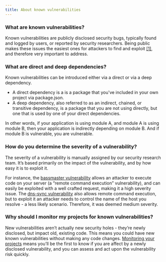 ```yaml
---
title: About known vulnerabilities
---
```


<h3 class="h4">What are known vulnerabilities?</h3>

<p>Known vulnerabilities are publicly disclosed security bugs, typically found and logged by users, or reported by security researchers. Being public makes these issues the easiest ones for attackers to find and exploit <a href="http://www.theregister.co.uk/2015/02/23/hp_hack_vulnerable_threat_study/">[1]</a>, and therefore very important to address.</p>

<h3 class="h4">What are direct and deep dependencies?</h3>

<p>Known vulnerabilities can be introduced either via a direct or via a deep dependency.</p>

<ul>
	<li>A direct dependency is a is a package that you've included in your own project via package.json.</li>
	<li>A deep dependency, also referred to as an indirect, chained, or transitive dependency, is a package that you are not using directly, but one that is used by one of your direct dependencies.</li>
</ul>

<p>In other words, if your application is using module A, and module A is using module B, then your application is indirectly depending on module B. And if module B is vulnerable, you are vulnerable.</p>

<h3 class="h4">How do you determine the severity of a vulnerability?</h3>

<p>The severity of a vulnerability is manually assigned by our security research team. It’s based primarily on the impact of the vulnerability, and by how easy it is to exploit it.</p>

<p>For instance, the <a href="https://snyk.io/vuln/npm:bassmaster:20140927">bassmaster vulnerability</a> allows an attacker to execute code on your server (a “remote command execution” vulnerability), and can easily be exploited with a well crafted request, making it a high severity issue. The <a href="https://snyk.io/vuln/npm:dns-sync:20141111">dns-sync vulnerability</a> also allows remote command execution, but to exploit it an attacker needs to control the name of the host you resolve - a less likely scenario. Therefore, it was deemed medium severity.</p>

<h3 class="h4">Why should I monitor my projects for known vulnerabilities? </h3>

<p>New vulnerabilities aren’t actually new security holes - they’re newly disclosed, but impact old, existing code. This means you could have new known vulnerabilities without making any code changes. <a href="https://snyk.io/docs/using-snyk/#monitor">Monitoring your projects</a> means you’ll be the first to know if you are affect by a newly disclosed vulnerability, and you can assess and act upon the vulnerability risk quickly.</p>
